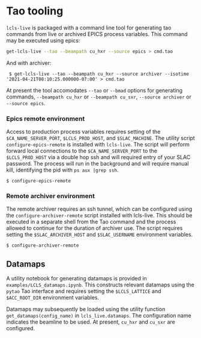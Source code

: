 # Tao tooling

`lcls-live` is packaged with a command line tool for generating tao commands from live or archived EPICS process variables. This command may be executed using epics:  

```bash
get-lcls-live --tao --beampath cu_hxr --source epics > cmd.tao
```

And with archiver:

``` $ get-lcls-live --tao --beampath cu_hxr --source archiver --isotime '2021-04-21T08:10:25.000000-07:00' > cmd.tao```


At present the tool accomodates `--tao` or `--bmad` options for generating commands, `--beampath cu_hxr` or `--beampath cu_sxr`, `--source archiver` or `--source epics`.


### Epics remote environment

Access to production process variables requires setting of the `$CA_NAME_SERVER_PORT`, `$LCLS_PROD_HOST`, and `$SLAC_MACHINE`. The utility script `configure-epics-remote` is installed with `lcls-live`. The script will perform forward local connections to the `$CA_NAME_SERVER_PORT` to the `$LCLS_PROD_HOST` via a double hop ssh and will required entry of your SLAC password. The process will run in the background and will require manual kill, identifying the pid with `ps aux |grep ssh`.

```$ configure-epics-remote```

### Remote archiver environment

The remote archiver requires an ssh tunnel, which can be configured using the `configure-archiver-remote` script installed with lcls-live. This should be executed in a separate shell from the Tao command and the process allowed to continue for the duration of archiver use. The script requires setting the `$SLAC_ARCHIVER_HOST` and `$SLAC_USERNAME` environment variables. 

```$ configure-archiver-remote```


## Datamaps 

A utility notebook for generating datamaps is provided in `examples/LCLS_datamaps.ipynb`. This constructs relevant datamaps using the `pytao` Tao interface and requires setting the `$LCLS_LATTICE` and `$ACC_ROOT_DIR` environment variables. 

Datamaps may subsequently be loaded using the utility function `get_datamaps(config_name)` in `lcls_live.datamaps`. The configuration name indicates the beamline to be used. At present, `cu_hxr` and `cu_sxr` are configured.